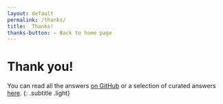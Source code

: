 ```yaml
---
layout: default
permalink: /thanks/
title:  Thanks!
thanks-button: ← Back to home page
---
```


# Thank you!

You can read all the answers [on GitHub](http://google.com) or a selection of curated answers [here](/knowledge).
{: .subtitle .light}
